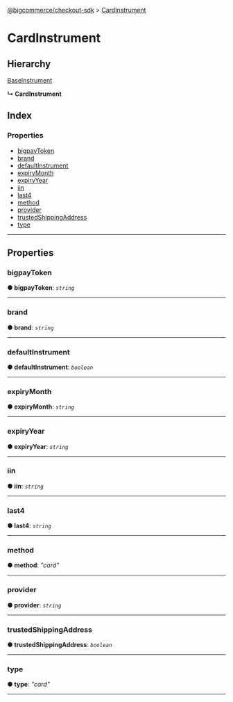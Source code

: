[@bigcommerce/checkout-sdk](../README.md) > [CardInstrument](../interfaces/cardinstrument.md)

# CardInstrument

## Hierarchy

 [BaseInstrument](baseinstrument.md)

**↳ CardInstrument**

## Index

### Properties

* [bigpayToken](cardinstrument.md#bigpaytoken)
* [brand](cardinstrument.md#brand)
* [defaultInstrument](cardinstrument.md#defaultinstrument)
* [expiryMonth](cardinstrument.md#expirymonth)
* [expiryYear](cardinstrument.md#expiryyear)
* [iin](cardinstrument.md#iin)
* [last4](cardinstrument.md#last4)
* [method](cardinstrument.md#method)
* [provider](cardinstrument.md#provider)
* [trustedShippingAddress](cardinstrument.md#trustedshippingaddress)
* [type](cardinstrument.md#type)

---

## Properties

<a id="bigpaytoken"></a>

###  bigpayToken

**● bigpayToken**: *`string`*

___
<a id="brand"></a>

###  brand

**● brand**: *`string`*

___
<a id="defaultinstrument"></a>

###  defaultInstrument

**● defaultInstrument**: *`boolean`*

___
<a id="expirymonth"></a>

###  expiryMonth

**● expiryMonth**: *`string`*

___
<a id="expiryyear"></a>

###  expiryYear

**● expiryYear**: *`string`*

___
<a id="iin"></a>

###  iin

**● iin**: *`string`*

___
<a id="last4"></a>

###  last4

**● last4**: *`string`*

___
<a id="method"></a>

###  method

**● method**: *"card"*

___
<a id="provider"></a>

###  provider

**● provider**: *`string`*

___
<a id="trustedshippingaddress"></a>

###  trustedShippingAddress

**● trustedShippingAddress**: *`boolean`*

___
<a id="type"></a>

###  type

**● type**: *"card"*

___

